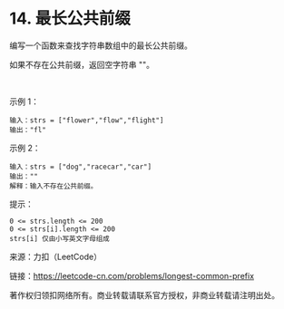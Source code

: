 # 14. 最长公共前缀
编写一个函数来查找字符串数组中的最长公共前缀。

如果不存在公共前缀，返回空字符串 ""。

 

示例 1：
```
输入：strs = ["flower","flow","flight"]
输出："fl"
```
示例 2：
```
输入：strs = ["dog","racecar","car"]
输出：""
解释：输入不存在公共前缀。
```

提示：
```
0 <= strs.length <= 200
0 <= strs[i].length <= 200
strs[i] 仅由小写英文字母组成
```
来源：力扣（LeetCode）

链接：https://leetcode-cn.com/problems/longest-common-prefix

著作权归领扣网络所有。商业转载请联系官方授权，非商业转载请注明出处。